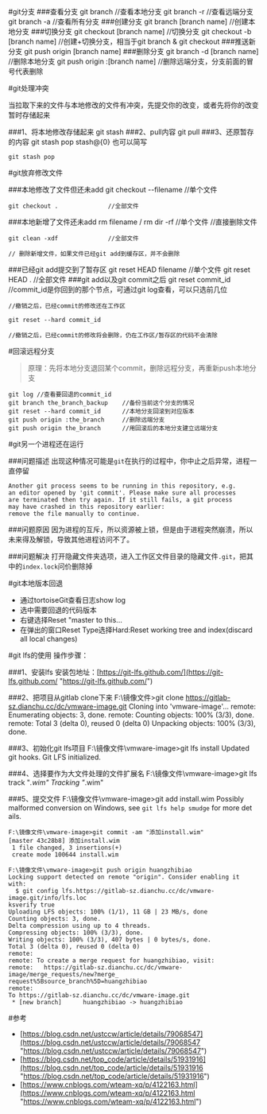 #git分支
###查看分支
	git branch						//查看本地分支
	git branch -r					//查看远端分支
	git branch -a					//查看所有分支
###创建分支
	git branch	[branch name]		//创建本地分支
###切换分支
	git checkout [branch name]		//切换分支
	git checkout -b [branch name]	//创建+切换分支，相当于git branch & git checkout
###推送新分支
	git push origin [branch name]
###删除分支
	git branch -d [branch name]		//删除本地分支
	git push origin :[branch name]	//删除远端分支，分支前面的冒号代表删除

	

#git处理冲突

当拉取下来的文件与本地修改的文件有冲突，先提交你的改变，或者先将你的改变暂时存储起来

###1、将本地修改存储起来
	git stash
###2、pull内容
 	git pull 
###3、还原暂存的内容
	git stash pop stash@{0}
也可以简写

	git stash pop


#git放弃修改文件

###本地修改了文件但还未add
	git checkout --filename		//单个文件

	git checkout .				//全部文件

###本地新增了文件还未add
	rm filename / rm dir -rf    //单个文件 //直接删除文件


	git clean -xdf				//全部文件

	// 删除新增文件，如果文件已经git add到缓存区，并不会删除
###已经git add提交到了暂存区
	git reset HEAD filename 	//单个文件
	git reset HEAD .			//全部文件
###git add以及git commit之后
	git reset commit_id			//commit_id是你回到的那个节点，可通过git log查看，可以只选前几位

	//撤销之后，已经commit的修改还在工作区
	
	git reset --hard commit_id
	
	//撤销之后，已经commit的修改将会删除，仍在工作区/暂存区的代码不会清除

#回滚远程分支


> 原理：先将本地分支退回某个commit，删除远程分支，再重新push本地分支

	git log //查看要回退的commit_id
	git branch the_branch_backup  	//备份当前这个分支的情况
	git reset --hard commit_id		//本地分支回滚到对应版本
	git push origin :the_branch 	//删除远端分支
	git push origin the_branch   	//用回滚后的本地分支建立远端分支

#git另一个进程还在运行

###问题描述
出现这种情况可能是`git`在执行的过程中，你中止之后异常，进程一直停留


	Another git process seems to be running in this repository, e.g.
	an editor opened by 'git commit'. Please make sure all processes
	are terminated then try again. If it still fails, a git process
	may have crashed in this repository earlier:
	remove the file manually to continue.

###问题原因
因为进程的互斥，所以资源被上锁，但是由于进程突然崩溃，所以未来得及解锁，导致其他进程访问不了。

###问题解决
打开隐藏文件夹选项，进入工作区文件目录的隐藏文件`.git`，把其中的`index.lock`问价删除掉

#git本地版本回退
- 通过tortoiseGit查看日志show log
- 选中需要回退的代码版本
- 右键选择Reset "master to this...
- 在弹出的窗口Reset Type选择Hard:Reset working tree and index(discard all local changes)


#git lfs的使用
操作步骤：

###1、安装lfs
安装包地址：[https://git-lfs.github.com/](https://git-lfs.github.com/ "https://git-lfs.github.com/")

###2、把项目从gitlab clone下来
	F:\镜像文件>git clone https://gitlab-sz.dianchu.cc/dc/vmware-image.git
	Cloning into 'vmware-image'...
	remote: Enumerating objects: 3, done.
	remote: Counting objects: 100% (3/3), done.
	remote: Total 3 (delta 0), reused 0 (delta 0)
	Unpacking objects: 100% (3/3), done.

###3、初始化git lfs项目
	F:\镜像文件\vmware-image>git lfs install
	Updated git hooks.
	Git LFS initialized.

###4、选择要作为大文件处理的文件扩展名
	F:\镜像文件\vmware-image>git lfs track "*.wim"
	Tracking "*.wim"

###5、提交文件
	F:\镜像文件\vmware-image>git add install.wim
	Possibly malformed conversion on Windows, see `git lfs help smudge` for more det
	ails.
	
	F:\镜像文件\vmware-image>git commit -am "添加install.wim"
	[master 43c28b8] 添加install.wim
	 1 file changed, 3 insertions(+)
	 create mode 100644 install.wim
	
	F:\镜像文件\vmware-image>git push origin huangzhibiao
	Locking support detected on remote "origin". Consider enabling it with:
	  $ git config lfs.https://gitlab-sz.dianchu.cc/dc/vmware-image.git/info/lfs.loc
	ksverify true
	Uploading LFS objects: 100% (1/1), 11 GB | 23 MB/s, done
	Counting objects: 3, done.
	Delta compression using up to 4 threads.
	Compressing objects: 100% (3/3), done.
	Writing objects: 100% (3/3), 407 bytes | 0 bytes/s, done.
	Total 3 (delta 0), reused 0 (delta 0)
	remote:
	remote: To create a merge request for huangzhibiao, visit:
	remote:   https://gitlab-sz.dianchu.cc/dc/vmware-image/merge_requests/new?merge_
	request%5Bsource_branch%5D=huangzhibiao
	remote:
	To https://gitlab-sz.dianchu.cc/dc/vmware-image.git
	 * [new branch]      huangzhibiao -> huangzhibiao
	
	


#参考
- [https://blog.csdn.net/ustccw/article/details/79068547](https://blog.csdn.net/ustccw/article/details/79068547 "https://blog.csdn.net/ustccw/article/details/79068547")
- [https://blog.csdn.net/top_code/article/details/51931916](https://blog.csdn.net/top_code/article/details/51931916 "https://blog.csdn.net/top_code/article/details/51931916")
- [https://www.cnblogs.com/wteam-xq/p/4122163.html](https://www.cnblogs.com/wteam-xq/p/4122163.html "https://www.cnblogs.com/wteam-xq/p/4122163.html")